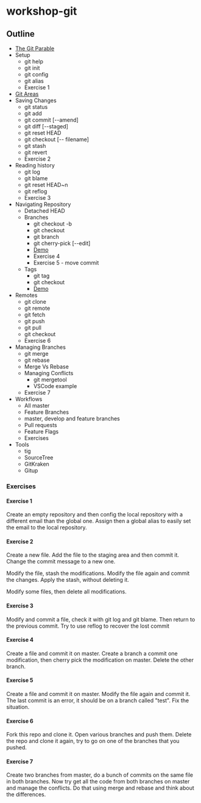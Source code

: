 # workshop-git

## Outline

* [The Git Parable](http://tom.preston-werner.com/2009/05/19/the-git-parable.html)
* Setup
    *   git help 
    *   git init
    *   git config
    *   git alias
    *   Exercise 1
* [Git Areas](http://ndpsoftware.com/git-cheatsheet.html)
* Saving Changes
    *   git status
    *   git add
    *   git commit [--amend]
    *   git diff [--staged]
    *   git reset HEAD
    *   git checkout [-- filename]
    *   git stash
    *   git revert
    *   Exercise 2
* Reading history
    *   git log
    *   git blame
    *   git reset HEAD~n
    *   git reflog
    *   Exercise 3
* Navigating Repository
    *   Detached HEAD
    *   Branches
        *   git checkout -b
        *   git checkout
        *   git branch
        *   git cherry-pick [--edit]
        *   [Demo](https://learngitbranching.js.org/?NODEMO)
        *   Exercise 4
        *   Exercise 5 - move commit
    * Tags
        *   git tag
        *   git checkout
        *   [Demo](https://learngitbranching.js.org/?NODEMO)
* Remotes
    * git clone
    * git remote
    * git fetch
    * git push
    * git pull
    * git checkout
    * Exercise 6
* Managing Branches
    * git merge
    * git rebase 
    * Merge Vs Rebase
    * Managing Conflicts
        * git mergetool
        * VSCode example
    * Exercise 7
* Workflows
    * All master
    * Feature Branches
    * master, develop and feature branches
    * Pull requests
    * Feature Flags
    * Exercises
* Tools
    * tig
    * SourceTree
    * GitKraken
    * Gitup

### Exercises

#### Exercise 1

Create an empty repository and then config the local repository with a different email than the global one. Assign then a global alias to easily set the email to the local repository.

#### Exercise 2

Create a new file. Add the file to the staging area and then commit it. Change the commit message to a new one. 

Modify the file, stash the modifications. Modify the file again and commit the changes. Apply the stash, without deleting it. 

Modify some files, then delete all modifications.

#### Exercise 3

Modify and commit a file, check it with git log and git blame. Then return to the previous commit. Try to use reflog to recover the lost commit

#### Exercise 4

Create a file and commit it on master. Create a branch a commit one modification, then cherry pick the modification on master. Delete the other branch.

#### Exercise 5

Create a file and commit it on master. Modify the file again and commit it. The last commit is an error, it should be on a branch called "test". Fix the situation.

#### Exercise 6

Fork this repo and clone it. Open various branches and push them. Delete the repo and clone it again, try to go on one of the branches that you pushed.

#### Exercise 7

Create two branches from master, do a bunch of commits on the same file in both branches. Now try get all the code from both branches on master and manage the conflicts. Do that using merge and rebase and think about the differences.